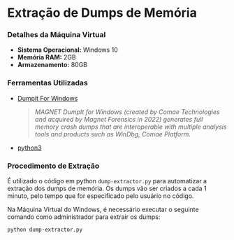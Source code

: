 

# Extração de Dumps de Memória

### Detalhes da Máquina Virtual
- **Sistema Operacional:** Windows 10
- **Memória RAM:** 2GB
- **Armazenamento:** 80GB

### Ferramentas Utilizadas
-  [Dumpit For Windows](https://www.magnetforensics.com/resources/magnet-dumpit-for-windows/)

    > *MAGNET DumpIt for Windows (created by Comae Technologies and acquired by Magnet Forensics in 2022) generates full memory crash dumps that are interoperable with multiple analysis tools and products such as WinDbg, Comae Platform.*

- [python3](https://www.python.org/downloads/windows/)

### Procedimento de Extração

É utilizado o código em python `dump-extractor.py` para automatizar a extração dos dumps de memória. Os dumps vão ser criados a cada 1 minuto, pelo tempo que for especificado pelo usuário no código.

Na Máquina Virtual do Windows, é necessário executar o seguinte comando como administrador para extrair os dumps:

 `python dump-extractor.py`




